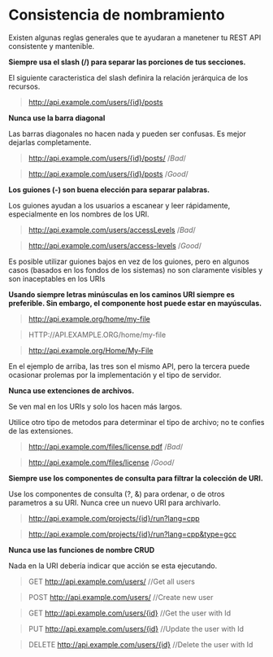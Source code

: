 # Consistencia de nombramiento

Existen algunas reglas generales que te ayudaran a manetener tu REST API consistente y mantenible.

**Siempre usa el slash (/) para separar las porciones de tus secciones.**

El siguiente caracteristica del slash definira la relación jerárquica de los recursos.

> http://api.example.com/users/{id}/posts

**Nunca use la barra diagonal**

Las barras diagonales no hacen nada y pueden ser confusas. Es mejor dejarlas completamente.

> http://api.example.com/users/{id}/posts/  /*Bad*/

> http://api.example.com/users/{id}/posts  /*Good*/

**Los guiones (-) son buena elección para separar palabras.**

Los guiones ayudan a los usuarios a escanear y leer rápidamente, especialmente en los nombres de los URI.

> http://api.example.com/users/accessLevels  /*Bad*/

> http://api.example.com/users/access-levels  /*Good*/

Es posible utilizar guiones bajos en vez de los guiones, pero en algunos casos (basados en los fondos de los sistemas) no son claramente visibles y son inaceptables en los URIs

**Usando siempre letras minúsculas en los caminos URI siempre es preferible. Sin embargo, el componente host puede estar en mayúsculas.**

> http://api.example.org/home/my-file

> HTTP://API.EXAMPLE.ORG/home/my-file

> http://api.example.org/Home/My-File

En el ejemplo de arriba, las tres son el mismo API, pero la tercera puede ocasionar prolemas por la implementación y el tipo de servidor.

**Nunca use extenciones de archivos.**

Se ven mal en los URIs y solo los hacen más largos.

Utilice otro tipo de metodos para determinar  el tipo de archivo; no te confies de las extensiones.

> http://api.example.com/files/license.pdf  /*Bad*/

> http://api.example.com/files/license /*Good*/

**Siempre use los componentes de consulta para filtrar la colección de URI.**

Use los componentes de consulta (?, &) para ordenar, o de otros parametros a su URI. Nunca cree un nuevo URI para archivarlo.

> http://api.example.com/projects/{id}/run?lang=cpp

> http://api.example.com/projects/{id}/run?lang=cpp&type=gcc

**Nunca use las funciones de nombre CRUD**

Nada en la URI debería indicar que acción se esta ejecutando.

> GET http://api.example.com/users/  //Get all users

> POST http://api.example.com/users/  //Create new user

> GET http://api.example.com/users/{id}  //Get the user with Id

> PUT http://api.example.com/users/{id}  //Update the user with Id

> DELETE http://api.example.com/users/{id}  //Delete the user with Id
